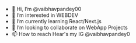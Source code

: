 - 👋 Hi, I’m @vaibhavpandey00
- 👀 I’m interested in WEBDEV
- 🌱 I’m currently learning React/Next.js
- 💞️ I’m looking to collaborate on WebApp Projects
- 📫 How to reach Hear's my IG @vaibhavpandey0

<!---
vaibhavpandey00/vaibhavpandey00 is a ✨ special ✨ repository because its `README.md` (this file) appears on your GitHub profile.
You can click the Preview link to take a look at your changes.
--->
